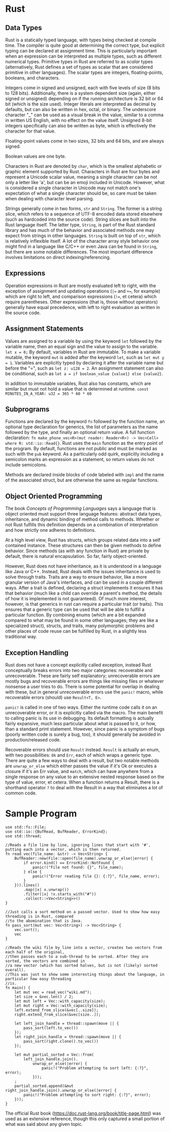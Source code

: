 # Rust

## Data Types
Rust is a statically typed language, with types being checked at compile time. The compiler is quite good at determining the correct type, but explicit typing can be declared at assignment time. This is particularly important when an expression can be interpreted as multiple types, such as different numerical types. Primitive types in Rust are referred to as *scalar* types (alternatively, Rust defines a set of types as scalar that are considered primitive in other languages). The scalar types are integers, floating-points, booleans, and characters.

Integers come in signed and unsigned, each with five levels of size (8 bits to 128 bits). Additionally, there is a system dependent size (again, either signed or unsigned) depending on if the running architecture is 32 bit or 64 bit (which is the size used). Integer literals are interpreted as decimal by defaults, but can also be written in hex, octal, or binary. The underscore character "_" can be used as a visual break in the value, similar to a comma in written US English, with no effect on the value itself. Unsigned 8-bit integers specifically can also be written as byte, which is effectively the character for that value.

Floating-point values come in two sizes, 32 bits and 64 bits, and are always signed.

Boolean values are one byte.

Characters in Rust are denoted by ```char```, which is the smallest alphabetic or graphic element supported by Rust. Characters in Rust are four bytes and represent a Unicode scalar value, meaning a single character can be not only a letter like 'a', but can be an emoji included in Unicode. However, what is considered a single character in Unicode may not match one's expectation of what a single character should be, so care must be taken when dealing with character level parsing.

Strings generally come in two forms, ```str``` and ```String```. The former is a string slice, which refers to a sequence of UTF-8 encoded data stored elsewhere (such as hardcoded into the source code). String slices are built into the Rust language itself. The latter type, ```String```, is part of the Rust standard library and has much of the behavior and associated methods one may expect from strings in other languages. ```String``` is built on top of ```str```, which is relatively inflexible itself. A lot of the character array style behavior one might find in a language like C/C++ or even Java can be found in ```String```, but there are some notable differences. The most important difference involves limitations on direct indexing/referencing.

## Expressions
Operation expressions in Rust are mostly evaluated left to right, with the exception of assignment and updating operations (```|=``` and  ```+=```, for example) which are right to left, and comparison expressions (```!=```, et cetera) which require parentheses. Other expressions (that is, those without operators) generally have equal precedence, with left to right evaluation as written in the source code.

## Assignment Statements
Values are assigned to a variable by using the keyword ```let``` followed by the variable name, then an equal sign and the value to assign to the variable.
```let x = 0;```
By default, variables in Rust are immutable. To make a variable mutable, the keyword ```mut``` is added after the keyword ```let```, such as ```let mut y = 1```. Variables are explicitly typed by declaring it after the variable name but before the "=", such as ```let z: u128 = 2```. An assignment statement can also be conditional, such as ```let a = if boolean_value {value1} else {value2}```.

In addition to immutable variables, Rust also has constants, which are similar but must not hold a value that is determined at runtime. ```const MINUTES_IN_A_YEAR: u32 = 365 * 60 * 60```

## Subprograms
Functions are declared by the keyword ```fn``` followed by the function name, an optional type declaration for generics, the list of parameters as the name followed by the type, and finally an optional return value. A full function declaration: ```fn make_phone_vec<R>(mut reader: Reader<R>) -> Vec<Cell> where R: std::io::Read{}```. Rust uses the ```main``` function as the entry point of the program. By default, functions are not public and must be marked as such with the ```pub``` keyword. As a particularly odd quirk, explicitly including a semicolon marks an expression as a statement, so return values do not include semicolons.

Methods are declared inside blocks of code labeled with ```impl``` and the name of the associated struct, but are otherwise the same as regular functions.

## Object Oriented Programming
The book *Concepts of Programming Languages* says a language that is object oriented must support three language features: abstract data types, inheritance, and dynamic binding of method calls to methods. Whether or not Rust fulfills this definition depends on a combination of interpretation and how strictly one adheres to definitions.

At a high level view, Rust has structs, which groups related data into a self contained instance. These structures can then be given methods to define behavior. Since methods (as with any function in Rust) are private by default, there is natural encapsulation. So far, fairly object-oriented.

However, Rust does not have inheritance, as it is understood in a language like Java or C++. Instead, Rust deals with the issues inheritance is used to solve through traits. Traits are a way to ensure behavior, like a more granular version of Java's interfaces, and can be used in a couple different ways. After a trait is defined, declaring a struct implements it ensures it has that behavior (much like a child can override a parent's method, the details of how it is implemented is not guaranteed). Of much more interest, however, is that generics in rust can require a particular trait (or traits). This ensures that a generic type can be used that will be able to fulfill a particular function. By combining enums (which are a bit expanded compared to what may be found in some other languages; they are like a specialized struct), structs, and traits, many polymorphic problems and other places of code reuse can be fulfilled by Rust, in a slightly less traditional way.

## Exception Handling
Rust does not have a concept explicitly called exception, instead Rust conceptually breaks errors into two major categories: recoverable and unrecoverable. These are fairly self explanatory; unrecoverable errors are mostly bugs and recoverable errors are things like missing files or whatever nonsense a user tries to do. There is some potential for overlap in dealing with these, but in general unrecoverable errors use the ```panic!``` macro, while recoverable errors (should) use ```Result<T, E>```.

```panic!``` is called in one of two ways. Either the runtime code calls it on an unrecoverable error, or it is explicitly called via the macro. The main benefit to calling panic is its use in debugging. Its default formatting is actually fairly expansive, much less particular about what is passed to it, or how, than a standard print statement. However, since panic is a symptom of bugs (poorly written code is surely a bug, too), it should generally be avoided in production/released code.

Recoverable errors should use ```Result``` instead. ```Result``` is actually an enum, with two possibilities: ```Ok``` and ```Err```, each of which wraps a generic type. There are quite a few ways to deal with a result, but two notable methods are ```unwrap_or_else``` which either passes the value if it's Ok or executes a closure if it's an Err value, and ```match```, which can have anywhere from a single response on any value to an extensive nested response based on the type of value, error, et cetera. When a function returns a Result, there is a shorthand operator ```?``` to deal with the Result in a way that eliminates a lot of common code.

# Sample Program
```
use std::fs::File;
use std::io::{BufRead, BufReader, ErrorKind};
use std::thread;

//Reads a file line by line, ignoring lines that start with '#', putting each into a vector, which is then returned.
fn read_vec(file_name: &str) -> Vec<String> {
    BufReader::new(File::open(file_name).unwrap_or_else(|error| {
        if error.kind() == ErrorKind::NotFound {
            panic!("File not found: {}", file_name);
        } else {
            panic!("Error reading file {}: {:?}", file_name, error);
        }
    })).lines()
        .map(|x| x.unwrap())
        .filter(|x| !x.starts_with("#"))
        .collect::<Vec<String>>()
}

//Just calls a sort method on a passed vector. Used to show how easy threading is in Rust, compared
//to the abomination that is Java.
fn pass_sort(mut vec: Vec<String>) -> Vec<String> {
    vec.sort();
    vec
}

//Reads the wiki file by line into a vector, creates two vectors from each half of the original,
//then passes each to a sub-thread to be sorted. After they are sorted, the vectors are combined in
//a new vector (which has sorted halves, but is not (likely) sorted overall).
//This was just to show some interesting things about the language, in particular how easy threading
//is.
fn main() {
    let mut vec = read_vec("wiki.md");
    let size = &vec.len() / 2;
    let mut left = Vec::with_capacity(size);
    let mut right = Vec::with_capacity(size);
    left.extend_from_slice(&vec[..size]);
    right.extend_from_slice(&vec[size..]);

    let left_join_handle = thread::spawn(move || {
        pass_sort(left.to_vec())
    });
    let right_join_handle = thread::spawn(move || {
        pass_sort(right.clone().to_vec())
    });

    let mut partial_sorted = Vec::from(
        left_join_handle.join().
            unwrap_or_else(|error| {
                panic!("Problem attempting to sort left: {:?}", error);
            }));
    ;
    partial_sorted.append(&mut right_join_handle.join().unwrap_or_else(|error| {
        panic!("Problem attempting to sort right: {:?}", error);
    }));
}
```
The official Rust book (https://doc.rust-lang.org/book/title-page.html) was used as an extensive reference, though this only captured a small portion of what was said about any given topic.
